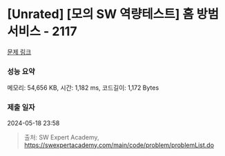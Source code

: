 # [Unrated] [모의 SW 역량테스트] 홈 방범 서비스 - 2117 

[문제 링크](https://swexpertacademy.com/main/code/problem/problemDetail.do?contestProbId=AV5V61LqAf8DFAWu) 

### 성능 요약

메모리: 54,656 KB, 시간: 1,182 ms, 코드길이: 1,172 Bytes

### 제출 일자

2024-05-18 23:58



> 출처: SW Expert Academy, https://swexpertacademy.com/main/code/problem/problemList.do